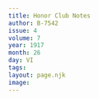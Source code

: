```yaml
---
title: Honor Club Notes
author: B-7542
issue: 4
volume: 7
year: 1917
month: 26
day: VI
tags:
layout: page.njk
image:
---
```


